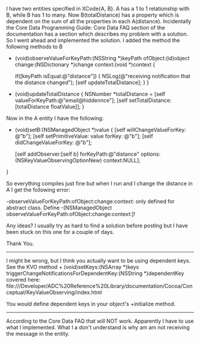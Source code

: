 


I have two entities specified in XCode{A, B}.  A has a 1 to 1
relationship with B, while B has 1 to many.  Now B(totalDistance) has
a property which is dependent on the sum of all the properties in each
A(distance).  Incidentally the Core Data Programming Guide: Core Data
FAQ section of the documentation has a  section which describes my
problem with a solution.  So I went ahead and implemented the
solution.  I added the method the following methods to B

    
- (void)observeValueForKeyPath:(NSString *)keyPath ofObject:(id)object
change:(NSDictionary *)change context:(void *)context
{

    if([keyPath isEqual:@"distance"])
    {
        NSLog(@"receiving notification that the distance changed");
        [self updateTotalDistance];
    }
}

- (void)updateTotalDistance
{
    NSNumber *totalDistance = [self valueForKeyPath:@"email@hiddennce"];
    [self setTotalDistance: [totalDistance floatValue]];
}

Now in the A entity I have the following:

- (void)setB:(NSManagedObject *)value
{
    [self willChangeValueForKey: @"b"];
    [self setPrimitiveValue: value
                     forKey: @"b"];
    [self didChangeValueForKey: @"b"];


    [self addObserver:[self b]
           forKeyPath:@"distance"
              options:(NSKeyValueObservingOptionNew)
              context:NULL];

}



So everything compiles just fine but when I run and I change the
distance in A I get the following error:

-observeValueForKeyPath:ofObject:change:context: only defined for
abstract class.  Define -[NSManagedObject
observeValueForKeyPath:ofObject:change:context:]!

Any ideas?  I usually try as hard to find a solution before posting
but I have been stuck on this one for a couple of days.

Thank You.

----

I might be wrong, but I think you actually want to be using dependent keys. See the KVO method     + (void)setKeys:(NSArray *)keys triggerChangeNotificationsForDependentKey:(NSString *)dependentKey covered here: file:///Developer/ADC%20Reference%20Library/documentation/Cocoa/Conceptual/KeyValueObserving/index.html

You would define dependent keys in your object's +initialize method.

----

According to the Core Data FAQ that will NOT work.  Apparently I have to use what I implemented.  What I a don't understand is why am am not receiving the message in the entity.
